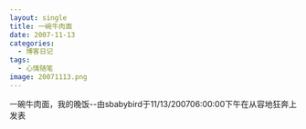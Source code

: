 ```yaml
---
layout: single
title: 一碗牛肉面
date: 2007-11-13
categories:
  - 博客日记
tags:
  - 心情随笔
image: 20071113.png
---
```


一碗牛肉面，我的晚饭--由sbabybird于11/13/200706&#58;00&#58;00下午在从容地狂奔上发表
